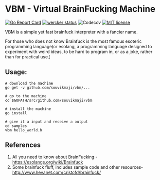# VBM - Virtual BrainFucking Machine

[![Go Report Card](https://goreportcard.com/badge/github.com/souvikmaji/vbm)](https://goreportcard.com/report/github.com/souvikmaji/vbm)
[![wercker status](https://app.wercker.com/status/e7cb67d27848f4a08dd86543a1c3b8bf/s/master "wercker status")](https://app.wercker.com/project/byKey/e7cb67d27848f4a08dd86543a1c3b8bf)
![Codecov](https://img.shields.io/codecov/c/github/souvikmaji/vbm.svg?style=popout-square)
[![MIT license](https://img.shields.io/badge/license-MIT-brightgreen.svg)](https://opensource.org/licenses/MIT)

VBM is a simple yet fast brainfuck interpreter with a fancier name.

For those who does not know Brainfuck is the most famous esoteric programming language(or esolang, a programming language designed to experiment with weird ideas, to be hard to program in, or as a joke, rather than for practical use.)

## Usage:

```shell
# download the machine
go get -v github.com/souvikmaji/vbm/...

# go to the machine
cd $GOPATH/src/github.com/souvikmaji/vbm

# install the machine
go install

# give it a input and receive a output
cd samples
vbm hello_world.b
```

## References
1. All you need to know about BrainFucking - <https://esolangs.org/wiki/Brainfuck>
2. Some brainfuck fluff, includes sample code and other resources- <http://www.hevanet.com/cristofd/brainfuck/>
